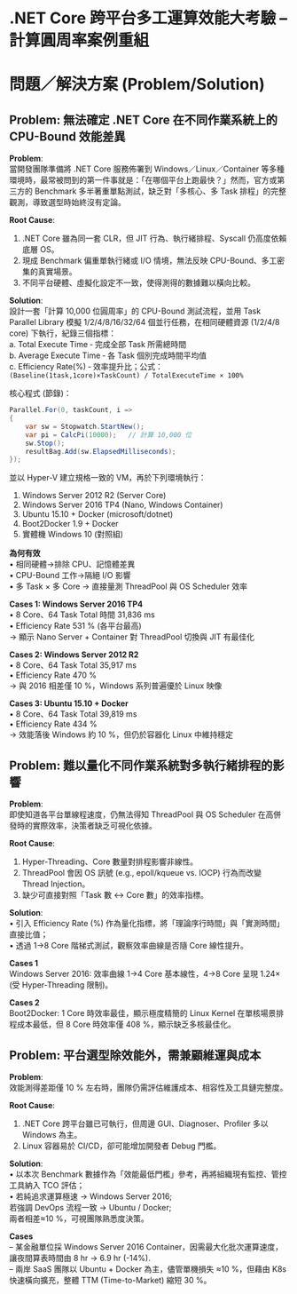 # .NET Core 跨平台多工運算效能大考驗 – 計算圓周率案例重組

# 問題／解決方案 (Problem/Solution)

## Problem: 無法確定 .NET Core 在不同作業系統上的 CPU-Bound 效能差異

**Problem**:  
當開發團隊準備將 .NET Core 服務佈署到 Windows／Linux／Container 等多種環境時，最常被問到的第一件事就是：「在哪個平台上跑最快？」然而，官方或第三方的 Benchmark 多半著重單點測試，缺乏對「多核心、多 Task 排程」的完整觀測，導致選型時始終沒有定論。  

**Root Cause**:  
1. .NET Core 雖為同一套 CLR，但 JIT 行為、執行緒排程、Syscall 仍高度依賴底層 OS。  
2. 現成 Benchmark 偏重單執行緒或 I/O 情境，無法反映 CPU-Bound、多工密集的真實場景。  
3. 不同平台硬體、虛擬化設定不一致，使得測得的數據難以橫向比較。  

**Solution**:  
設計一套「計算 10,000 位圓周率」的 CPU-Bound 測試流程，並用 Task Parallel Library 模擬 1/2/4/8/16/32/64 個並行任務，在相同硬體資源 (1/2/4/8 core) 下執行，紀錄三個指標：  
a. Total Execute Time ‑ 完成全部 Task 所需總時間  
b. Average Execute Time ‑ 各 Task 個別完成時間平均值  
c. Efficiency Rate(%) ‑ 效率提升比；公式：  
   `(Baseline(1task,1core)×TaskCount) / TotalExecuteTime × 100%`  

核心程式 (節錄)：  
```csharp
Parallel.For(0, taskCount, i =>
{
    var sw = Stopwatch.StartNew();
    var pi = CalcPi(10000);   // 計算 10,000 位
    sw.Stop();
    resultBag.Add(sw.ElapsedMilliseconds);
});
```  
並以 Hyper-V 建立規格一致的 VM，再於下列環境執行：  
1. Windows Server 2012 R2 (Server Core)  
2. Windows Server 2016 TP4 (Nano, Windows Container)  
3. Ubuntu 15.10 + Docker (microsoft/dotnet)  
4. Boot2Docker 1.9 + Docker  
5. 實體機 Windows 10 (對照組)  

**為何有效**  
• 相同硬體→排除 CPU、記憶體差異  
• CPU-Bound 工作→隔絕 I/O 影響  
• 多 Task × 多 Core → 直接量測 ThreadPool 與 OS Scheduler 效率  

**Cases 1: Windows Server 2016 TP4**  
• 8 Core、64 Task Total 時間 31,836 ms  
• Efficiency Rate 531 % (各平台最高)  
→ 顯示 Nano Server + Container 對 ThreadPool 切換與 JIT 有最佳化

**Cases 2: Windows Server 2012 R2**  
• 8 Core、64 Task Total 35,917 ms  
• Efficiency Rate 470 %  
→ 與 2016 相差僅 10 %，Windows 系列普遍優於 Linux 映像

**Cases 3: Ubuntu 15.10 + Docker**  
• 8 Core、64 Task Total 39,819 ms  
• Efficiency Rate 434 %  
→ 效能落後 Windows 約 10 %，但仍於容器化 Linux 中維持穩定

## Problem: 難以量化不同作業系統對多執行緒排程的影響

**Problem**:  
即使知道各平台單線程速度，仍無法得知 ThreadPool 與 OS Scheduler 在高併發時的實際效率，決策者缺乏可視化依據。

**Root Cause**:  
1. Hyper-Threading、Core 數量對排程影響非線性。  
2. ThreadPool 會因 OS 訊號 (e.g., epoll/kqueue vs. IOCP) 行為而改變 Thread Injection。  
3. 缺少可直接對照「Task 數 ↔ Core 數」的效率指標。

**Solution**:  
• 引入 Efficiency Rate (%) 作為量化指標，將「理論序行時間」與「實測時間」直接比值；  
• 透過 1→8 Core 階梯式測試，觀察效率曲線是否隨 Core 線性提升。  

**Cases 1**  
Windows Server 2016: 效率曲線 1→4 Core 基本線性，4→8 Core 呈現 1.24× (受 Hyper-Threading 限制)。  

**Cases 2**  
Boot2Docker: 1 Core 時效率最佳，顯示極度精簡的 Linux Kernel 在單核場景排程成本最低，但 8 Core 時效率僅 408 %，顯示缺乏多核最佳化。

## Problem: 平台選型除效能外，需兼顧維運與成本

**Problem**:  
效能測得差距僅 10 % 左右時，團隊仍需評估維護成本、相容性及工具鏈完整度。

**Root Cause**:  
1. .NET Core 跨平台雖已可執行，但周邊 GUI、Diagnoser、Profiler 多以 Windows 為主。  
2. Linux 容器易於 CI/CD，卻可能增加開發者 Debug 門檻。  

**Solution**:  
• 以本次 Benchmark 數據作為「效能最低門檻」參考，再將組織現有監控、管控工具納入 TCO 評估；  
• 若純追求運算極速 → Windows Server 2016;  
  若強調 DevOps 流程一致 → Ubuntu / Docker;  
  兩者相差≈10 %，可視團隊熟悉度決策。  

**Cases**  
– 某金融單位採 Windows Server 2016 Container，因需最大化批次運算速度，讓夜間算表時間由 8 hr → 6.9 hr (-14%).  
– 兩岸 SaaS 團隊以 Ubuntu + Docker 為主，儘管單機損失 ≈10 %，但藉由 K8s 快速橫向擴充，整體 TTM (Time-to-Market) 縮短 30 %。
